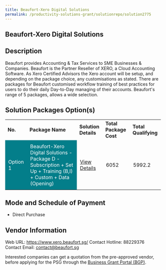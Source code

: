 ```yaml
---
title: Beaufort-Xero Digital Solutions
permalink: /productivity-solutions-grant/solutionrepo/solution2775
---
```


## Beaufort-Xero Digital Solutions

## Description

Beaufort provides Accounting & Tax Services to SME Businesses & Companies. Beaufort is the Partner Reseller of XERO, a Cloud Accounting Software.
As Xero Certified Advisors the Xero account will be setup, and depending on the package choice, any customisations as stated. There are packages for Beaufort customised workflow training of best practices for users to do their daily Day-to-Day managing of their accounts. 
Beaufort's range of 5 packages, allows a wide selection.

## Solution Packages Option(s)

<table>
<tr>
<td><b>No.</b></td>
<td><b>Package Name</b></td>
<td><b>Solution Details</b></td>
<td><b>Total Package Cost</b></td>
<td><b>Total Qualifying</b></td>
</tr>
<tr>
<td style='padding: 10px; background-color: #037E8A; color: #FFFFFF;'>Option 1</td>
<td style='padding: 10px; background-color: #037E8A; color: #FFFFFF;'>Beaufort-Xero Digital Solutions - Package D - Subscription + Set Up + Training (B,I) + Custom + Data (Opening)</td>
<td style='padding: 10px;'><a href='https://www.gobusiness.gov.sg/images/psg/Beaufort-Xero_20210237_Desensitised_Annex_3_Part_45.pdf' target='_blank'>View Details</a></td>
<td style='padding: 10px;'>6052</td>
<td style='padding: 10px;'>5992.2</td>
</tr>
</table>

## Mode and Schedule of Payment

 - Direct Purchase

## Vendor Information

 Web URL: https://www.xero.beaufort.sg/ 
Contact Hotline: 88229376 
Contact Email: contact@beaufort.sg 


Interested companies can get a quotation from the pre-approved vendor, before applying for the PSG through the <a href='https://www.businessgrants.gov.sg/'>Business Grant Portal (BGP)</a>.

<script src="/jquery/resize-tables.js"></script>
